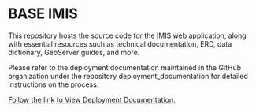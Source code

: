 # BASE IMIS

This repository hosts the source code for the IMIS web application, along with essential resources such as technical documentation, ERD, data dictionary, GeoServer guides, and more.

Please refer to the deployment documentation maintained in the GitHub organization under the repository deployment_documentation for detailed instructions on the process. 

[Follow the link to View Deployment Documentation.](https://github.com/birendranagar-imis/deployment_documentation)
